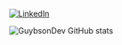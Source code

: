[![LinkedIn](https://img.shields.io/badge/linkedin-%230077B5.svg?style=for-the-badge&logo=linkedin&logoColor=white)](https://www.linkedin.com/in/guybson-lopes-132b7020b/)

![GuybsonDev GitHub stats](https://github-readme-stats.vercel.app/api?username=GuybsonDev&show_icons=true&theme=radical)
